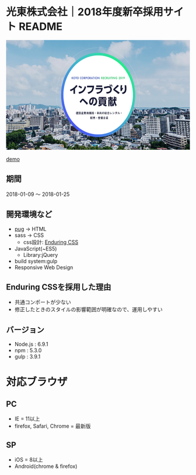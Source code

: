 # 光東株式会社｜2018年度新卒採用サイト README

<img src="./dest/assets/img/ogp.png" height="300">

[demo](http://160.16.51.181:5055/)

## 期間

2018-01-09 〜 2018-01-25

## 開発環境など

- [pug](https://pugjs.org/api/getting-started.html) -> HTML
- sass -> CSS
    - css設計: [Enduring CSS](http://ecss.io/)
- JavaScript(~ES5)
    - Library:jQuery
- build system:gulp
- Responsive Web Design

## Enduring CSSを採用した理由
- 共通コンポートが少ない
- 修正したときのスタイルの影響範囲が明確なので、運用しやすい

## バージョン
- Node.js : 6.9.1
- npm : 5.3.0
- gulp : 3.9.1

# 対応ブラウザ
## PC
- IE = 11以上
- firefox, Safari, Chrome = 最新版

## SP
- iOS = 8以上
- Android(chrome & firefox)
